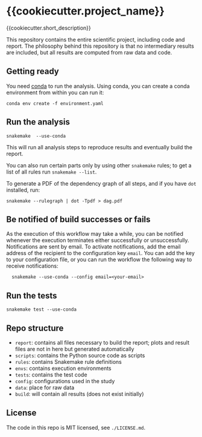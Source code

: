 # {{cookiecutter.project_name}}

{{cookiecutter.short_description}}

This repository contains the entire scientific project, including code and report. The philosophy behind this repository is that no intermediary results are included, but all results are computed from raw data and code.

## Getting ready

You need [conda](https://conda.io/docs/index.html) to run the analysis. Using conda, you can create a conda environment from within you can run it:

    conda env create -f environment.yaml

## Run the analysis

    snakemake  --use-conda

This will run all analysis steps to reproduce results and eventually build the report.

You can also run certain parts only by using other `snakemake` rules; to get a list of all rules run `snakemake --list`.

To generate a PDF of the dependency graph of all steps, and if you have `dot` installed, run:

    snakemake --rulegraph | dot -Tpdf > dag.pdf

## Be notified of build successes or fails

  As the execution of this workflow may take a while, you can be notified whenever the execution terminates either successfully or unsuccessfully. Notifications are sent by email. To activate notifications, add the email address of the recipient to the configuration key `email`. You can add the key to your configuration file, or you can run the workflow the following way to receive notifications:

      snakemake --use-conda --config email=<your-email>

## Run the tests

    snakemake test --use-conda

## Repo structure

* `report`: contains all files necessary to build the report; plots and result files are not in here but generated automatically
* `scripts`: contains the Python source code as scripts
* `rules`: contains Snakemake rule definitions
* `envs`: contains execution environments
* `tests`: contains the test code
* `config`: configurations used in the study
* `data`: place for raw data
* `build`: will contain all results (does not exist initially)

## License

The code in this repo is MIT licensed, see `./LICENSE.md`.
